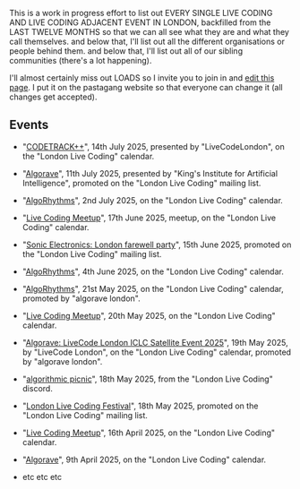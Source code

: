 This is a work in progress effort to list out EVERY SINGLE LIVE CODING AND LIVE CODING ADJACENT EVENT IN LONDON, backfilled from the LAST TWELVE MONTHS so that we can all see what they are and what they call themselves. and below that, I'll list out all the different organisations or people behind them. and below that, I'll list out all of our sibling communities (there's a lot happening).

I'll almost certainly miss out LOADS so I invite you to join in and [edit this page](https://github.com/pastagang/pastagang/edit/main/london/audit/readme.md). I put it on the pastagang website so that everyone can change it (all changes get accepted).

## Events

- "[CODETRACK++](https://lu.ma/2rkkzmcz)", 14th July 2025, presented by "LiveCodeLondon", on the "London Live Coding" calendar.
- "[Algorave](https://london.sciencegallery.com/sgl-events/algorave)", 11th July 2025, presented by "King's Institute for Artificial Intelligence", promoted on the "London Live Coding" mailing list. 
- "[AlgoRhythms](https://lu.ma/vp5swhx4)", 2nd July 2025, on the "London Live Coding" calendar.
- "[Live Coding Meetup](https://lu.ma/4kxq8w80)", 17th June 2025, meetup, on the "London Live Coding" calendar.
- "[Sonic Electronics: London farewell party](https://dice.fm/event/8eppn5-sonic-electronics-london-farewell-party-15th-jun-the-victoria-london-tickets)", 15th June 2025, promoted on the "London Live Coding" mailing list.
- "[AlgoRhythms](https://lu.ma/rykjwzu2)", 4th June 2025, on the "London Live Coding" calendar.
- "[AlgoRhythms](https://lu.ma/nwmbc9gb)", 21st May 2025, on the "London Live Coding" calendar, promoted by "algorave london".
- "[Live Coding Meetup](https://lu.ma/9l9he1o2)", 20th May 2025, on the "London Live Coding" calendar.
- "[Algorave: LiveCode London ICLC Satellite Event 2025](https://lu.ma/ydicdxow)", 19th May 2025, by "LiveCode London", on the "London Live Coding" calendar, promoted by "algorave london".
- "[algorithmic picnic](https://discord.com/channels/1333535594453794937/1333580107004121150/1372561624652709989)", 18th May 2025, from the "London Live Coding" discord.
- "[London Live Coding Festival](https://www.pastagang.cc/london/festival/2025/)", 18th May 2025, promoted on the "London Live Coding" mailing list. 
- "[Live Coding Meetup](https://lu.ma/ig4y8mii)", 16th April 2025, on the "London Live Coding" calendar.
- "[Algorave](https://lu.ma/ig4y8mii)", 9th April 2025, on the "London Live Coding" calendar.

- etc etc etc
